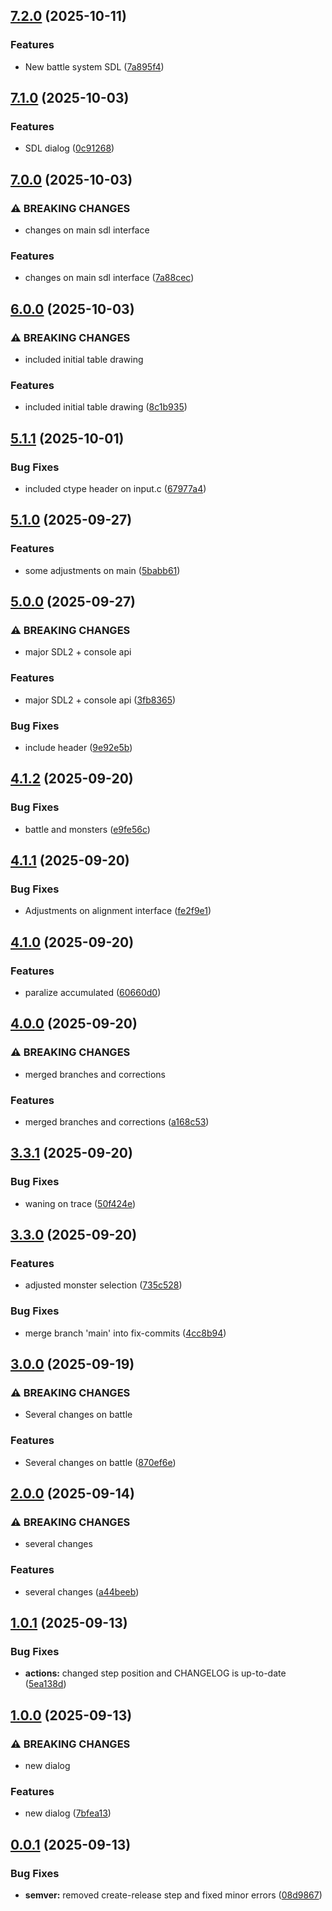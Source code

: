 ## [7.2.0](https://github.com/repiazza/CCG/compare/v7.1.0...v7.2.0) (2025-10-11)

### Features

* New battle system SDL ([7a895f4](https://github.com/repiazza/CCG/commit/7a895f417b86bbbbd7599381b9d025dc79d82e2a))

## [7.1.0](https://github.com/repiazza/CCG/compare/v7.0.0...v7.1.0) (2025-10-03)

### Features

* SDL dialog ([0c91268](https://github.com/repiazza/CCG/commit/0c912685ae570e1568fa7535f5aa8db6a4c8d0bd))

## [7.0.0](https://github.com/repiazza/CCG/compare/v6.0.0...v7.0.0) (2025-10-03)

### ⚠ BREAKING CHANGES

* changes on main sdl interface

### Features

* changes on main sdl interface ([7a88cec](https://github.com/repiazza/CCG/commit/7a88cec00e6015e94f13ea53a5020898beaedbcd))

## [6.0.0](https://github.com/repiazza/CCG/compare/v5.1.1...v6.0.0) (2025-10-03)

### ⚠ BREAKING CHANGES

* included initial table drawing

### Features

* included initial table drawing ([8c1b935](https://github.com/repiazza/CCG/commit/8c1b9353b6447581469f5445b1d41d0482f9a037))

## [5.1.1](https://github.com/repiazza/CCG/compare/v5.1.0...v5.1.1) (2025-10-01)

### Bug Fixes

* included ctype header on input.c ([67977a4](https://github.com/repiazza/CCG/commit/67977a4bacfdbfcd5a4834aa514f3d097f264b9c))

## [5.1.0](https://github.com/repiazza/CCG/compare/v5.0.0...v5.1.0) (2025-09-27)

### Features

* some adjustments on main ([5babb61](https://github.com/repiazza/CCG/commit/5babb61b6c1f7859811000a7f585723c499809db))

## [5.0.0](https://github.com/repiazza/CCG/compare/v4.1.2...v5.0.0) (2025-09-27)

### ⚠ BREAKING CHANGES

* major SDL2 + console api

### Features

* major SDL2 + console api ([3fb8365](https://github.com/repiazza/CCG/commit/3fb83659bd1a37b7b8f977ebd1217d0189c34b97))

### Bug Fixes

* include header ([9e92e5b](https://github.com/repiazza/CCG/commit/9e92e5bfe4c77bde02b19233fb529ae13ad642ef))

## [4.1.2](https://github.com/repiazza/CCG/compare/v4.1.1...v4.1.2) (2025-09-20)

### Bug Fixes

* battle and monsters ([e9fe56c](https://github.com/repiazza/CCG/commit/e9fe56cd2c4b46b31eb15c2059e440cbc718fb23))

## [4.1.1](https://github.com/repiazza/CCG/compare/v4.1.0...v4.1.1) (2025-09-20)

### Bug Fixes

* Adjustments on alignment interface ([fe2f9e1](https://github.com/repiazza/CCG/commit/fe2f9e1c3ef0ebff152b7444a0173b29e974ac76))

## [4.1.0](https://github.com/repiazza/CCG/compare/v4.0.0...v4.1.0) (2025-09-20)

### Features

* paralize accumulated ([60660d0](https://github.com/repiazza/CCG/commit/60660d0feda079500aeca6a3eda9b5d2ed323330))

## [4.0.0](https://github.com/repiazza/CCG/compare/v3.3.1...v4.0.0) (2025-09-20)

### ⚠ BREAKING CHANGES

* merged branches and corrections

### Features

* merged branches and corrections ([a168c53](https://github.com/repiazza/CCG/commit/a168c53cc8f01656f1be233a944defd2431bcb14))

## [3.3.1](https://github.com/repiazza/CCG/compare/v3.3.0...v3.3.1) (2025-09-20)

### Bug Fixes

* waning on trace ([50f424e](https://github.com/repiazza/CCG/commit/50f424e97cad7bfe529d46ec73eb59467dc8c030))

## [3.3.0](https://github.com/repiazza/CCG/compare/v3.2.0...v3.3.0) (2025-09-20)

### Features

* adjusted monster selection ([735c528](https://github.com/repiazza/CCG/commit/735c528790711d5ef440ad4bfb405621b73c99dc))

### Bug Fixes

* merge branch 'main' into fix-commits ([4cc8b94](https://github.com/repiazza/CCG/commit/4cc8b94c9a524b0a6839de100437bf0d91be7928))

## [3.0.0](https://github.com/repiazza/CCG/compare/v2.0.0...v3.0.0) (2025-09-19)

### ⚠ BREAKING CHANGES

* Several changes on battle

### Features

* Several changes on battle ([870ef6e](https://github.com/repiazza/CCG/commit/870ef6ef58b6924ca58ca5991f94f9c38d128fa6))

## [2.0.0](https://github.com/repiazza/CCG/compare/v1.0.1...v2.0.0) (2025-09-14)

### ⚠ BREAKING CHANGES

* several changes

### Features

* several changes ([a44beeb](https://github.com/repiazza/CCG/commit/a44beeb9ad4c973fea63f554d407939c7d05c240))

## [1.0.1](https://github.com/repiazza/CCG/compare/v1.0.0...v1.0.1) (2025-09-13)

### Bug Fixes

* **actions:** changed step position and CHANGELOG is up-to-date ([5ea138d](https://github.com/repiazza/CCG/commit/5ea138dab57f67fb2c877e1a64821e648f8afdbc))

## [1.0.0](https://github.com/repiazza/CCG/compare/v0.0.1...v1.0.0) (2025-09-13)

### ⚠ BREAKING CHANGES

- new dialog

### Features

- new dialog ([7bfea13](https://github.com/repiazza/CCG/commit/7bfea13b0b1726c12f41df30020ee2fef20b6c9c))

## [0.0.1](https://github.com/repiazza/CCG/compare/v0.0.0...v0.0.1) (2025-09-13)

### Bug Fixes

- **semver:** removed create-release step and fixed minor errors ([08d9867](https://github.com/repiazza/CCG/commit/08d9867a4958b1dc5af303b56276b1438b86c42e))
